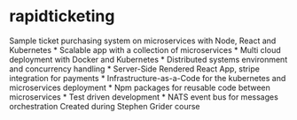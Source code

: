 # rapidticketing

Sample ticket purchasing system on microservices with Node, React and Kubernetes
    * Scalable app with a collection of microservices
    * Multi cloud deployment with Docker and Kubernetes
    * Distributed systems environment and concurrency handling
    * Server-Side Rendered React App, stripe integration for payments
    * Infrastructure-as-a-Code for the kubernetes and microservices deployment
    * Npm packages for reusable code between microservices
    * Test driven development
    * NATS event bus for messages orchestration
   Created during Stephen Grider course
    
